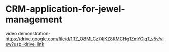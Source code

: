 # CRM-application-for-jewel-management

video demonstration-https://drive.google.com/file/d/1RZ_O8MLCz74jKZ8KMCHg1ZmYGiqT_v5v/view?usp=drive_link

